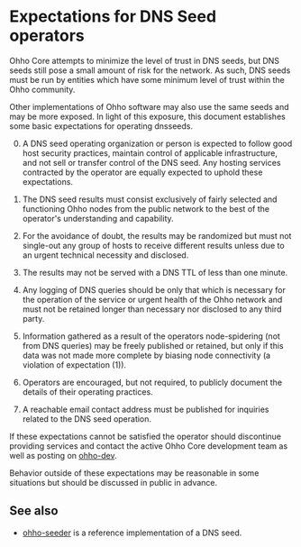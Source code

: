 Expectations for DNS Seed operators
====================================

Ohho Core attempts to minimize the level of trust in DNS seeds,
but DNS seeds still pose a small amount of risk for the network.
As such, DNS seeds must be run by entities which have some minimum
level of trust within the Ohho community.

Other implementations of Ohho software may also use the same
seeds and may be more exposed. In light of this exposure, this
document establishes some basic expectations for operating dnsseeds.

0. A DNS seed operating organization or person is expected to follow good
host security practices, maintain control of applicable infrastructure,
and not sell or transfer control of the DNS seed. Any hosting services
contracted by the operator are equally expected to uphold these expectations.

1. The DNS seed results must consist exclusively of fairly selected and
functioning Ohho nodes from the public network to the best of the
operator's understanding and capability.

2. For the avoidance of doubt, the results may be randomized but must not
single-out any group of hosts to receive different results unless due to an
urgent technical necessity and disclosed.

3. The results may not be served with a DNS TTL of less than one minute.

4. Any logging of DNS queries should be only that which is necessary
for the operation of the service or urgent health of the Ohho
network and must not be retained longer than necessary nor disclosed
to any third party.

5. Information gathered as a result of the operators node-spidering
(not from DNS queries) may be freely published or retained, but only
if this data was not made more complete by biasing node connectivity
(a violation of expectation (1)).

6. Operators are encouraged, but not required, to publicly document the
details of their operating practices.

7. A reachable email contact address must be published for inquiries
related to the DNS seed operation.

If these expectations cannot be satisfied the operator should
discontinue providing services and contact the active Ohho
Core development team as well as posting on
[ohho-dev](https://groups.google.com/forum/#!forum/ohho-dev).

Behavior outside of these expectations may be reasonable in some
situations but should be discussed in public in advance.

See also
----------
- [ohho-seeder](https://github.com/pooler/ohho-seeder) is a reference implementation of a DNS seed.
